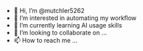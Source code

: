 - 👋 Hi, I’m @mutchler5262
- 👀 I’m interested in automating my workflow
- 🌱 I’m currently learning AI usage skills
- 💞️ I’m looking to collaborate on ...
- 📫 How to reach me ...

<!---
mutchler5262/mutchler5262 is a ✨ special ✨ repository because its `README.md` (this file) appears on your GitHub profile.
You can click the Preview link to take a look at your changes.
--->
